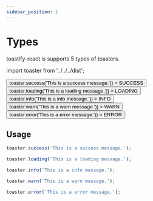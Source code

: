```yaml
---
sidebar_position: 1
---
```


# Types

toastify-react is supports 5 types of toasters.

import toaster from '../../../dist';

<div className="button-group">
<button
className="button button--secondary"
onClick={() => toaster.success('This is a success message.')} >
<span className="text--success">SUCCESS</span>
</button>
<button
className="button button--secondary"
onClick={() => toaster.loading('This is a loading message.')} >
<span className="">LOADING</span>
</button>
<button
className="button button--secondary"
onClick={() => toaster.info('This is a info message.')} >
<span className="text--info">INFO</span>
</button>
<button
className="button button--secondary"
onClick={() => toaster.warn('This is a warn message.')} >
<span className="text--warning">WARN</span>
</button>
<button
className="button button--secondary"
onClick={() => toaster.error('This is a error message.')} >
<span className="text--danger">ERROR</span>
</button>
</div>

## Usage

```jsx
toaster.success('This is a success message.');

toaster.loading('This is a loading message.');

toaster.info('This is a info message.');

toaster.warn('This is a warn message.');

toaster.error('This is a error message.');
```
